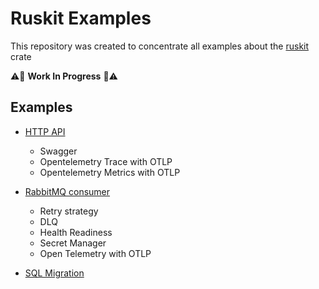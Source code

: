 # Ruskit Examples 

This repository was created to concentrate all examples about the [ruskit](https://github.com/ralvescosta/ruskit) crate

:warning::construction: **Work In Progress** :construction::warning:

## Examples
- [HTTP API](https://github.com/ralvescosta/ruskit_examples/tree/main/http_api)
  - Swagger
  - Opentelemetry Trace with OTLP
  - Opentelemetry Metrics with OTLP

- [RabbitMQ consumer](https://github.com/ralvescosta/ruskit_examples/tree/main/rabbitmq_consumer)
  - Retry strategy
  - DLQ
  - Health Readiness
  - Secret Manager
  - Open Telemetry with OTLP

- [SQL Migration](https://github.com/ralvescosta/ruskit_examples/tree/main/sql_migration)